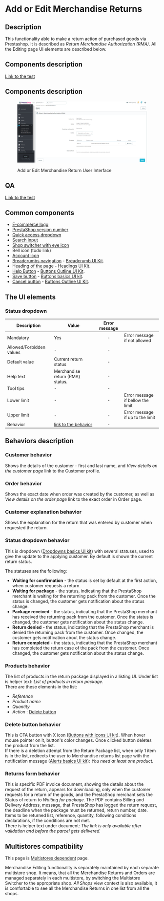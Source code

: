 # Add or Edit Merchandise Returns

## Description

This functionality able to make a return action of purchased goods via Prestashop. It is described as _Return Merchandise Authorization (RMA)_. All the Editing page UI elements are described below.

## Components description <a href="#common-components" id="common-components"></a>

[Link to the test](https://build.prestashop-project.org/test-scenarios/scenarios/core/functional/bo/customer-service/merchandise-returns.html)

## Components description <a href="#common-components" id="common-components"></a>

<figure><img src="../../../../../../.gitbook/assets/image (87).png" alt="Add or Edit Merchandise Return User Interface"><figcaption><p>Add or Edit Merchandise Return User Interface</p></figcaption></figure>

## QA&#x20;

[Link to the test](https://build.prestashop-project.org/test-scenarios/scenarios/core/functional/bo/customer-service/merchandise-returns.html)

## Common components <a href="#common-components" id="common-components"></a>

* [E-commerce logo](../../../../common-components/back-office-header/prestashop-logo.md)
* [PrestaShop version number](../../../../common-components/prestashop-version-number.md)
* [Quick access dropdown](../../../../common-components/quick-access-dropdown.md)
* [Search input](../../../../common-components/search-input-field.md)
* [Shop switcher with eye icon](../../../../common-components/shop-switcher-with-eye-icon.md)
* Bell icon (todo link)
* [Account icon](../../../../common-components/account-icon.md)&#x20;
* [Breadcrumbs navigation](../../../../common-components/breadcrumbs.md) - [Breadcrumb UI Kit](https://build.prestashop.com/prestashop-ui-kit/?path=/story/breadcrumb--breadcrumb).
* [Heading of the page](../../../../common-components/heading-of-the-page.md) - [Headings UI Kit](https://build.prestashop.com/prestashop-ui-kit/?path=/story/headings--headings).
* [Help Button](../../../../common-components/help-button.md) - [Buttons Outline UI Kit](https://build.prestashop.com/prestashop-ui-kit/?path=/story/buttons--outline).
* [Save button](../../../../common-components/save-button.md) -  [Buttons basics UI kit](https://build.prestashop.com/prestashop-ui-kit/?path=/story/buttons--basics).
* [Cancel button](../../../../common-components/cancel-button.md) -  [Buttons Outline UI Kit](https://build.prestashop.com/prestashop-ui-kit/?path=/story/buttons--outline).

## The UI elements&#x20;

### Status dropdown

<table><thead><tr><th>Description</th><th>Value</th><th align="center">Error message</th><th data-hidden></th></tr></thead><tbody><tr><td>Mandatory</td><td>Yes</td><td align="center">-</td><td>Error message if not allowed</td></tr><tr><td>Allowed/Forbidden values</td><td>-</td><td align="center">-</td><td></td></tr><tr><td>Default value</td><td>Current return status </td><td align="center">-</td><td></td></tr><tr><td>Help text</td><td>Merchandise return (RMA) status.</td><td align="center">-</td><td></td></tr><tr><td>Tool tips</td><td>-</td><td align="center">-</td><td></td></tr><tr><td>Lower limit</td><td>-</td><td align="center">-</td><td>Error message if bellow the limit</td></tr><tr><td>Upper limit</td><td>-</td><td align="center">-</td><td>Error message if up to the limit</td></tr><tr><td>Behavior</td><td><a href="./#status-dropdown-behavior">link to the behavior</a></td><td align="center">-</td><td></td></tr></tbody></table>

## Behaviors description

### **Customer** behavior

Shows the details of the customer - first and last name, and _View details on the customer page_ link to the Customer profile.

### **Order behavior**&#x20;

Shows the exact date when order was created by the customer, as well as _View details on the order page_ link to the exact order in Order page.

### **Customer explanation** behavior

Shows the explanation for the return that was entered by customer when requested the return.

### **Status** dropdown behavior

This is dropdown ([Dropdowns basics UI kit](https://build.prestashop-project.org/prestashop-ui-kit/?path=/story/dropdowns--basics)) with several statuses, used to give the update to the applying customer. By default is shown the current return status.

The statuses are the following:

* **Waiting for confirmation** - the status is set by default at the first action, when customer requests a return.
* **Waiting for package** - the status, indicating that the PrestaShop merchant is waiting for the returning pack from the customer. Once the status is changed, the customer gets notification about the status change.
* **Package received** - the status, indicating that the PrestaShop merchant has received the returning pack from the customer. Once the status is changed, the customer gets notification about the status change.
* **Return denied** - the status, indicating that the PrestaShop merchant is denied the returning pack from the customer. Once changed, the customer gets notification about the status change.
* **Return completed** - the status, indicating that the PrestaShop merchant has completed the return case of the pack from the customer. Once changed, the customer gets notification about the status change.

### **Products** behavior

The list of products in the return package displayed in a listing UI. Under list is helper text: _List of products in return package_. \
There are these elements in the list:&#x20;

* _Reference_
* _Product name_
* _Quantity_
* _Action_ : [Delete button](./#delete-button-behavior)

### Delete button behavior&#x20;

This is CTA button with X icon ([Buttons with icons UI kit](https://build.prestashop-project.org/prestashop-ui-kit/?path=/story/buttons--buttons-with-icons)). When hover mouse pointer on it, button's color changes. Once clicked button deletes the product from the list.\
If there is a deletion attempt from the Return Package list, when only 1 item is in the list, redirects the user to Merchandise returns list page with the notification message ([Alerts basics UI kit](https://build.prestashop-project.org/prestashop-ui-kit/?path=/story/alerts--basics)): _You need at least one product._

### **Returns form** behavior

This is specific PDF invoice document, showing the details about the request of the return, appears for downloading, only when the customer requests for a return of the goods, and the PrestaShop merchant sets the Status of return to _Waiting for package_. The PDF contains Billing and Delivery Address, message, that PrestaShop has logged the return request, the deadline when the package must be returned, return number, date. Items to be returned list, reference, quantity, following conditions declarations, if the conditions are not met.\
There is helper text under document: _The link is only available after validation and before the parcel gets delivered._

## Multistores compatibility

This page is [Multistores dependent](../../../../common-components/multistores-dependent.md) page.

Merchandise Editing functionality is separately maintained by each separate multistore shop. It means, that all the Merchandise Returns and Orders are managed separately in each multistore, by switching the Multistore Switcher to the appropriate shop. _All Shops_ view context is also available, it is comfortable to see all the Merchandise Returns in one list from all the shops.
